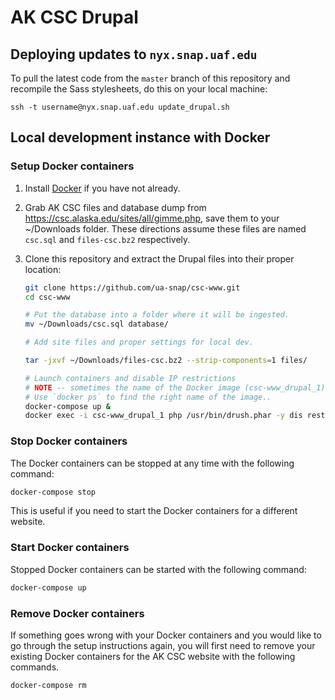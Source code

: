 # AK CSC Drupal

## Deploying updates to `nyx.snap.uaf.edu`

To pull the latest code from the `master` branch of this repository and recompile the Sass stylesheets, do this on your local machine:

`ssh -t username@nyx.snap.uaf.edu update_drupal.sh`

## Local development instance with Docker

### Setup Docker containers

1. Install [Docker](https://www.docker.com/) if you have not already.

1. Grab AK CSC files and database dump from https://csc.alaska.edu/sites/all/gimme.php, save them to your ~/Downloads folder.  These directions assume these files are named `csc.sql` and `files-csc.bz2` respectively.

1. Clone this repository and extract the Drupal files into their proper location:

   ```bash
   git clone https://github.com/ua-snap/csc-www.git
   cd csc-www

   # Put the database into a folder where it will be ingested.
   mv ~/Downloads/csc.sql database/

   # Add site files and proper settings for local dev.

   tar -jxvf ~/Downloads/files-csc.bz2 --strip-components=1 files/

   # Launch containers and disable IP restrictions
   # NOTE -- sometimes the name of the Docker image (csc-www_drupal_1) may be different.
   # Use `docker ps` to find the right name of the image..
   docker-compose up &
   docker exec -i csc-www_drupal_1 php /usr/bin/drush.phar -y dis restrict_by_ip securepages
   ```

### Stop Docker containers

The Docker containers can be stopped at any time with the following command:

```bash
docker-compose stop
```

This is useful if you need to start the Docker containers for a different website.

### Start Docker containers

Stopped Docker containers can be started with the following command:

```bash
docker-compose up
```

### Remove Docker containers

If something goes wrong with your Docker containers and you would like to go through the setup instructions again, you will first need to remove your existing Docker containers for the AK CSC website with the following commands.

 ```bash
 docker-compose rm
 ```
